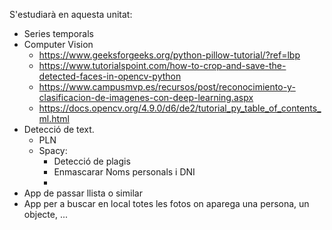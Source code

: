 S'estudiarà en aquesta unitat:

- Series temporals
- Computer Vision
  - https://www.geeksforgeeks.org/python-pillow-tutorial/?ref=lbp
  - https://www.tutorialspoint.com/how-to-crop-and-save-the-detected-faces-in-opencv-python
  - https://www.campusmvp.es/recursos/post/reconocimiento-y-clasificacion-de-imagenes-con-deep-learning.aspx
  - https://docs.opencv.org/4.9.0/d6/de2/tutorial_py_table_of_contents_ml.html
- Detecció de text. 
  - PLN
  - Spacy:
    - Detecció de plagis
    - Enmascarar Noms personals i DNI
    - 
- App de passar llista o similar
- App per a buscar en local totes les fotos on aparega una persona, un objecte, ...